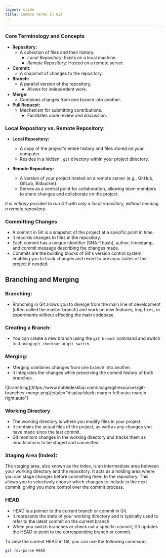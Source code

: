 ```yaml
---
layout: slide
title: Common Terms in Git
---
```


---

<section markdown="1">

### Core Terminology and Concepts

<ul>
  <div data-fragment-index="1" class="fragment highlight-current-green">
  <li><strong>Repository:</strong> 
    <ul>
      <li>A collection of files and their history.
        <ul>
          <li><em>Local Repository:</em> Exists on a local machine.</li>
          <li><em>Remote Repository:</em> Hosted on a remote server.</li>
        </ul>
      </li>
    </ul>
  </li>
  </div>
  <div data-fragment-index="2" class="fragment highlight-current-green">
  <li><strong>Commit:</strong> 
    <ul>
      <li>A snapshot of changes to the repository.</li>
    </ul>
  </li>
  </div>
  <div data-fragment-index="3" class="fragment highlight-current-green">
  <li><strong>Branch:</strong> 
    <ul>
      <li>A parallel version of the repository.
        <ul>
          <li>Allows for independent work.</li>
        </ul>
      </li>
    </ul>
  </li>
  </div>
  <div data-fragment-index="4" class="fragment highlight-current-green">
  <li><strong>Merge:</strong> 
    <ul>
      <li>Combines changes from one branch into another.</li>
    </ul>
  </li>
  </div>
  <div data-fragment-index="5" class="fragment highlight-current-green">
  <li><strong>Pull Request:</strong> 
    <ul>
      <li>Mechanism for submitting contributions.
        <ul>
          <li>Facilitates code review and discussion.</li>
        </ul>
      </li>
    </ul>
  </li>
  </div>
</ul>

</section>

<section markdown="1">

### Local Repository vs. Remote Repository:

- **Local Repository:**
  - A copy of the project's entire history and files stored on your computer.
  - Resides in a hidden `.git` directory within your project directory.

- **Remote Repository:**
  - A version of your project hosted on a remote server (e.g., GitHub, GitLab, Bitbucket).
  - Serves as a central point for collaboration, allowing team members to share changes and collaborate on the project.

*It is entirely possible to run Git with only a local repository, without needing a remote repository.*
</section>

<section markdown="1">

### Committing Changes

- A commit in Git is a snapshot of the project at a specific point in time.
- It records changes to files in the repository.
- Each commit has a unique identifier (SHA-1 hash), author, timestamp, and commit message describing the changes made.
- Commits are the building blocks of Git's version control system, enabling you to track changes and revert to previous states of the project if needed.
</section>

<section markdown="1">

## Branching and Merging

### Branching:
- Branching in Git allows you to diverge from the main line of development (often called the master branch) and work on new features, bug fixes, or experiments without affecting the main codebase.

### Creating a Branch:
- You can create a new branch using the `git branch` command and switch to it using `git checkout` or `git switch`.

### Merging:
- Merging combines changes from one branch into another.
- It integrates the changes while preserving the commit history of both branches.
</section>

<section markdown="1">
![branching](https://www.nobledesktop.com/image/gitresources/git-branches-merge.png){:style="display:block; margin-left:auto; margin-right:auto"}
</section>


<section markdown="1">

### Working Directory

- The working directory is where you modify files in your project.
- It contains the actual files of the project, as well as any changes you have made since the last commit.
- Git monitors changes in the working directory and tracks them as modifications to be staged and committed.
</section>

<section markdown="1">

### Staging Area (Index):

The staging area, also known as the index, is an intermediate area between your working directory and the repository.
It acts as a holding area where you can stage changes before committing them to the repository.
This allows you to selectively choose which changes to include in the next commit, giving you more control over the commit process.
</section>

<section markdown="1">

### HEAD

- HEAD is a pointer to the current branch or commit in Git.
- It represents the state of your working directory and is typically used to refer to the latest commit on the current branch.
- When you switch branches or check out a specific commit, Git updates the HEAD to point to the corresponding branch or commit.

To view the current HEAD in Git, you can use the following command:
```bash
git rev-parse HEAD
```
</section>

